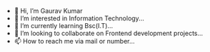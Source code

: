 - 👋 Hi, I’m Gaurav Kumar
- 👀 I’m interested in Information Technology...
- 🌱 I’m currently learning Bsc(I.T)...
- 💞️ I’m looking to collaborate on Frontend development projects...
- 📫 How to reach me via mail or number...

<!---
gauravfrontendproject/gauravfrontendproject is a ✨ special ✨ repository because its `README.md` (this file) appears on your GitHub profile.
You can click the Preview link to take a look at your changes.
--->
